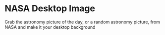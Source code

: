 # NASA Desktop Image

Grab the astronomy picture of the day, or a random astronomy picture, from NASA and make it your desktop background
